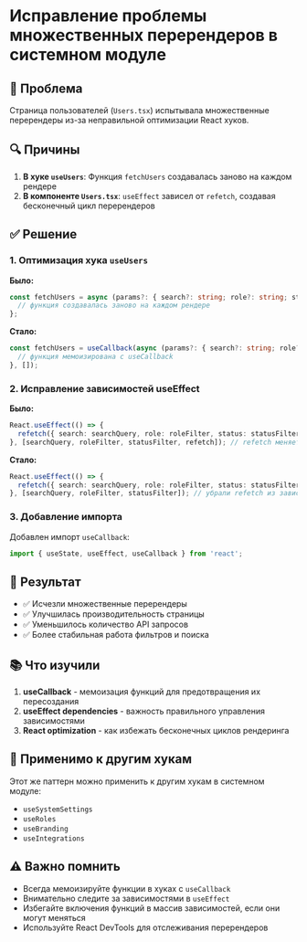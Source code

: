 # Исправление проблемы множественных перерендеров в системном модуле

## 🐛 Проблема

Страница пользователей (`Users.tsx`) испытывала множественные перерендеры из-за неправильной оптимизации React хуков.

## 🔍 Причины

1. **В хуке `useUsers`**: Функция `fetchUsers` создавалась заново на каждом рендере
2. **В компоненте `Users.tsx`**: `useEffect` зависел от `refetch`, создавая бесконечный цикл перерендеров

## ✅ Решение

### 1. Оптимизация хука `useUsers`

**Было:**
```typescript
const fetchUsers = async (params?: { search?: string; role?: string; status?: string }) => {
  // функция создавалась заново на каждом рендере
};
```

**Стало:**
```typescript
const fetchUsers = useCallback(async (params?: { search?: string; role?: string; status?: string }) => {
  // функция мемоизирована с useCallback
}, []);
```

### 2. Исправление зависимостей useEffect

**Было:**
```typescript
React.useEffect(() => {
  refetch({ search: searchQuery, role: roleFilter, status: statusFilter });
}, [searchQuery, roleFilter, statusFilter, refetch]); // refetch меняется на каждом рендере
```

**Стало:**
```typescript
React.useEffect(() => {
  refetch({ search: searchQuery, role: roleFilter, status: statusFilter });
}, [searchQuery, roleFilter, statusFilter]); // убрали refetch из зависимостей
```

### 3. Добавление импорта

Добавлен импорт `useCallback`:
```typescript
import { useState, useEffect, useCallback } from 'react';
```

## 🎯 Результат

- ✅ Исчезли множественные перерендеры
- ✅ Улучшилась производительность страницы
- ✅ Уменьшилось количество API запросов
- ✅ Более стабильная работа фильтров и поиска

## 📚 Что изучили

1. **useCallback** - мемоизация функций для предотвращения их пересоздания
2. **useEffect dependencies** - важность правильного управления зависимостями
3. **React optimization** - как избежать бесконечных циклов рендеринга

## 🔧 Применимо к другим хукам

Этот же паттерн можно применить к другим хукам в системном модуле:
- `useSystemSettings`
- `useRoles` 
- `useBranding`
- `useIntegrations`

## ⚠️ Важно помнить

- Всегда мемоизируйте функции в хуках с `useCallback`
- Внимательно следите за зависимостями в `useEffect`
- Избегайте включения функций в массив зависимостей, если они могут меняться
- Используйте React DevTools для отслеживания перерендеров
